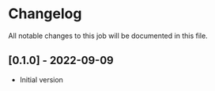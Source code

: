 # Changelog
All notable changes to this job will be documented in this file.

## [0.1.0] - 2022-09-09
* Initial version